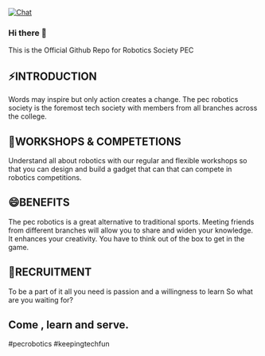 [![Chat](https://img.shields.io/discord/1196709635445501962?color=%235865F2&logo=discord&logoColor=%23FFFFFF&style=plastic)](https://discord.gg/4YXnhjYTSk)
### Hi there 👋

This is the Official Github Repo for Robotics Society PEC

## ⚡INTRODUCTION
Words may inspire but only action creates a change. The pec robotics society is the foremost tech society with members from all branches across the college.
## 🤖WORKSHOPS & COMPETETIONS
Understand all about robotics with our regular and flexible workshops so that you can design and build a gadget that can that can compete in robotics competitions.
## 😄BENEFITS
The pec robotics is a great alternative to traditional sports. Meeting friends from different branches will allow you to share and widen your knowledge. It enhances your creativity. You have to think out of the box to get in the game.
## 🤔RECRUITMENT
To be a part of it all you need is passion and a
willingness to learn
So what are you waiting for?
## Come , learn and serve.
#pecrobotics
#keepingtechfun

